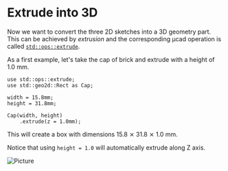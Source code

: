 # Extrude into 3D

Now we want to convert the three 2D sketches into a 3D geometry part.
This can be achieved by *extrusion* and the corresponding µcad operation is called
[`std::ops::extrude`](../libs/std/ops/extrude.md).

As a first example, let's take the cap of brick and extrude with a height of 1.0 mm.

```µcad,tutorial_part_extrude_cap
use std::ops::extrude;
use std::geo2d::Rect as Cap;

width = 15.8mm;
height = 31.8mm;

Cap(width, height)
    .extrude(z = 1.0mm);
```

This will create a box with dimensions 15.8 ⨯ 31.8 ⨯ 1.0 mm.

Notice that using `height = 1.0` will automatically extrude along Z axis.

![Picture]()
